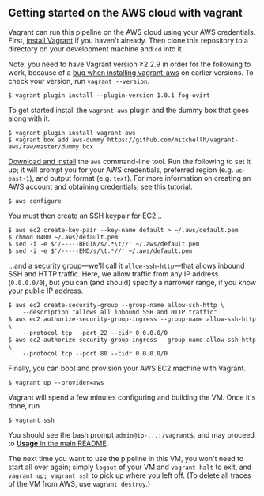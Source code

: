 ## Getting started on the AWS cloud with vagrant

Vagrant can run this pipeline on the AWS cloud using your AWS credentials. First, [install Vagrant][vagrant] if you haven't already. Then clone this repository to a directory on your development machine and `cd` into it.

Note: you need to have Vagrant version ≥2.2.9 in order for the following to work, because of a [bug when installing vagrant-aws][fixvagrant] on earlier versions. To check your version, run `vagrant --version`.

[vagrant]: https://www.vagrantup.com/downloads.html
[fixvagrant]: https://github.com/hashicorp/vagrant/issues/11518

    $ vagrant plugin install --plugin-version 1.0.1 fog-ovirt

To get started install the `vagrant-aws` plugin and the dummy box that goes along with it. 

	$ vagrant plugin install vagrant-aws
    $ vagrant box add aws-dummy https://github.com/mitchellh/vagrant-aws/raw/master/dummy.box

[Download and install][awsinstall] the `aws` command-line tool. Run the following to set it up; it will prompt you for your AWS credentials, preferred region (e.g. `us-east-1`), and output format (e.g. `text`). For more information on creating an AWS account and obtaining credentials, [see this tutorial][aws].

[awsinstall]: https://aws.amazon.com/cli/
[aws]: https://docs.aws.amazon.com/cli/latest/userguide/cli-chap-configure.html#cli-quick-configuration

    $ aws configure

You must then create an SSH keypair for EC2...

    $ aws ec2 create-key-pair --key-name default > ~/.aws/default.pem
    $ chmod 0400 ~/.aws/default.pem
    $ sed -i -e $'/-----BEGIN/s/.*\t//' ~/.aws/default.pem
    $ sed -i -e $'/-----END/s/\t.*//' ~/.aws/default.pem

...and a security group—we'll call it `allow-ssh-http`—that allows inbound SSH and HTTP traffic. Here, we allow traffic from any IP address (`0.0.0.0/0`), but you can (and should) specify a narrower range, if you know your public IP address.

    $ aws ec2 create-security-group --group-name allow-ssh-http \
        --description "allows all inbound SSH and HTTP traffic"
    $ aws ec2 authorize-security-group-ingress --group-name allow-ssh-http \
        --protocol tcp --port 22 --cidr 0.0.0.0/0
    $ aws ec2 authorize-security-group-ingress --group-name allow-ssh-http \
        --protocol tcp --port 80 --cidr 0.0.0.0/0

Finally, you can boot and provision your AWS EC2 machine with Vagrant.

    $ vagrant up --provider=aws

Vagrant will spend a few minutes configuring and building the VM. Once it's done, run

    $ vagrant ssh

You should see the bash prompt `admin@ip-...:/vagrant$`, and may proceed to [**Usage** in the main README](https://github.com/powerpak/pathospot-compare#usage).

The next time you want to use the pipeline in this VM, you won't need to start all over again; simply `logout` of your VM and `vagrant halt` to exit, and `vagrant up; vagrant ssh` to pick up where you left off. (To delete all traces of the VM from AWS, use `vagrant destroy`.)